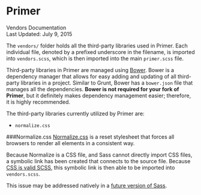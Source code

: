 Primer
===
Vendors Documentation  
Last Updated: July 9, 2015

The `vendors/` folder holds all the third-party libraries used in Primer. Each individual file, denoted by a prefixed underscore in the filename, is imported into `vendors.scss`, which is then imported into the main `primer.scss` file.

Third-party libraries in Primer are managed using [Bower](http://bower.io). Bower is a dependency manager that allows for easy adding and updating of all third-party libraries in a project. Similar to Grunt, Bower has a `bower.json` file that manages all the dependencies. **Bower is not required for your fork of Primer**, but it definitely makes dependency management easier; therefore, it is highly recommended.

The third-party libraries currently utilized by Primer are:

- `normalize.css`

###Normalize.css
[Normalize.css](https://necolas.github.io/normalize.css/) is a reset stylesheet that forces all browsers to render all elements in a consistent way.

Because Normalize is a CSS file, and Sass cannot directly import CSS files, a symbolic link has been created that connects to the source file. Because [CSS is valid SCSS](http://sass-lang.com/documentation/file.SASS_REFERENCE.html#syntax), this symbolic link is then able to be imported into `vendors.scss`.

This issue may be addressed natively in a [future version of Sass](https://github.com/sass/sass/issues/556).